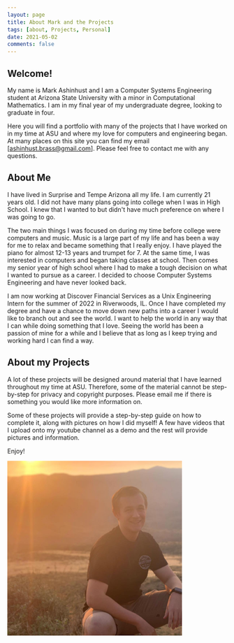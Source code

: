 ```yaml
---
layout: page
title: About Mark and the Projects
tags: [about, Projects, Personal]
date: 2021-05-02
comments: false
---
```


## Welcome!

My name is Mark Ashinhust and I am a Computer Systems Engineering student at Arizona State University with a minor in Computational Mathematics. I am in my final year of my undergraduate degree, looking to graduate in four.

Here you will find a portfolio with many of the projects that I have worked on in my time at ASU and where my love for computers and engineering began. At many places on this site you can find my email [ashinhust.brass@gmail.com]. Please feel free to contact me with any questions.

## About Me

I have lived in Surprise and Tempe Arizona all my life. I am currently 21 years old. I did not have many plans going into college when I was in High School. I knew that I wanted to but didn't have much preference on where I was going to go.

The two main things I was focused on during my time before college were computers and music. Music is a large part of my life and has been a way for me to relax and became something that I really enjoy. I have played the piano for almost 12-13 years and trumpet for 7. At the same time, I was interested in computers and began taking classes at school. Then comes my senior year of high school where I had to make a tough decision on what I wanted to pursue as a career. I decided to choose Computer Systems Engineering and have never looked back.

I am now working at Discover Financial Services as a Unix Engineering Intern for the summer of 2022 in Riverwoods, IL. Once I have completed my degree and have a chance to move down new paths into a career I would like to branch out and see the world. I want to help the world in any way that I can while doing something that I love. Seeing the world has been a passion of mine for a while and I believe that as long as I keep trying and working hard I can find a way.

## About my Projects

A lot of these projects will be designed around material that I have learned throughout my time at ASU. Therefore, some of the material cannot be step-by-step for privacy and copyright purposes. Please email me if there is something you would like more information on.

Some of these projects will provide a step-by-step guide on how to complete it, along with pictures on how I did myself! A few have videos that I upload onto my youtube channel as a demo and the rest will provide pictures and information.

Enjoy!

<img src="../assets/img/ProfilePic.jpg" width="400">
